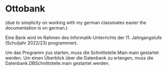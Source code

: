 # Ottobank
(due to simplicity on working with my german classmates easier the documentation is on german.)


Eine Bank wird im Rahmen des Informatik-Unterrichts der 11. Jahrgangstufe (Schuljahr 2022/23) programmiert.

Um das Programm zus starten, muss die Schnittstelle.Main.main gestartet werden.
Um einen Überblick über die Datenbank zu erlangen, muss die Datenbank.DBSchnittstelle.main gestartet werden.
